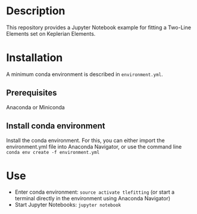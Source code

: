 # Description

This repository provides a Jupyter Notebook example for fitting a Two-Line Elements set on Keplerian Elements.

# Installation

A minimum conda environment is described in `environment.yml`.

## Prerequisites
Anaconda or Miniconda

## Install conda environment

Install the conda environment. For this, you can either import the environment.yml file into Anaconda Navigator, or use the command line
`conda env create -f environment.yml`

# Use

* Enter conda environment: `source activate tlefitting` (or start a terminal directly in the environment using Anaconda Navigator)
* Start Jupyter Notebooks: `jupyter notebook`